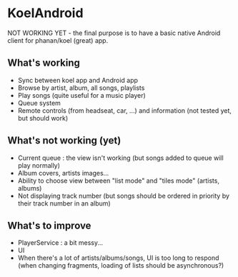 # KoelAndroid
NOT WORKING YET - the final purpose is to have a basic native Android client for phanan/koel (great) app.

## What's working

- Sync between koel app and Android app
- Browse by artist, album, all songs, playlists
- Play songs (quite useful for a music player)
- Queue system
- Remote controls (from headseat, car, ...) and information (not tested yet, but should work)

## What's not working (yet)

- Current queue : the view isn't working (but songs added to queue will play normally)
- Album covers, artists images...
- Ability to choose view between "list mode" and "tiles mode" (artists, albums)
- Not displaying track number (but songs should be ordered in priority by their track number in an album)

## What's to improve

- PlayerService : a bit messy...
- UI
- When there's a lot of artists/albums/songs, UI is too long to respond (when changing fragments, loading of lists should be asynchronous?)
